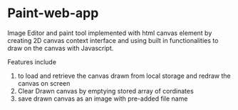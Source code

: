 # Paint-web-app
Image Editor and paint tool implemented with html canvas element by creating 2D canvas context interface and using built in functionalities to draw on the canvas with Javascript. 

Features include 
1. to load and retrieve the canvas drawn from local storage and redraw the canvas on screen 
2. Clear Drawn canvas by emptying stored array of cordinates 
3. save drawn canvas as an image with pre-added file name
